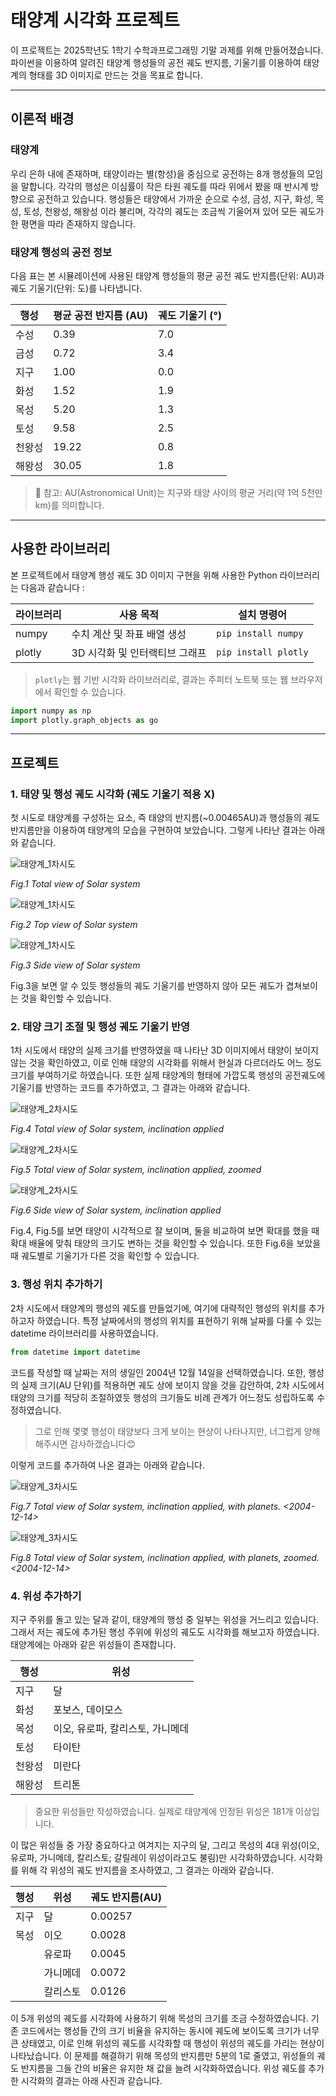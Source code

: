 # 태양계 시각화 프로젝트

이 프로젝트는 2025학년도 1학기 수학과프로그래밍 기말 과제를 위해 만들어졌습니다.
파이썬을 이용하여 알려진 태양계 행성들의 공전 궤도 반지름, 기울기를 이용하여 태양계의 형태를 3D 이미지로 만드는 것을 목표로 합니다.

---

## 이론적 배경

###  태양계

우리 은하 내에 존재하며, 태양이라는 별(항성)을 중심으로 공전하는 8개 행성들의 모임을 말합니다. 각각의 행성은 이심률이 작은 타원 궤도를 따라 위에서 봤을 때 반시계 방향으로 공전하고 있습니다. 행성들은 태양에서 가까운 순으로 수성, 금성, 지구, 화성, 목성, 토성, 천왕성, 해왕성 이라 불리며, 각각의 궤도는 조금씩 기울어져 있어 모든 궤도가 한 평면을 따라 존재하지 않습니다.

### 태양계 행성의 공전 정보

다음 표는 본 시뮬레이션에 사용된 태양계 행성들의 평균 공전 궤도 반지름(단위: AU)과 궤도 기울기(단위: 도)를 나타냅니다.

| 행성     | 평균 공전 반지름 (AU) | 궤도 기울기 (°) |
|----------|------------------------|------------------|
| 수성     | 0.39                   | 7.0              |
| 금성     | 0.72                   | 3.4              |
| 지구     | 1.00                   | 0.0              |
| 화성     | 1.52                   | 1.9              |
| 목성     | 5.20                   | 1.3              |
| 토성     | 9.58                   | 2.5              |
| 천왕성   | 19.22                  | 0.8              |
| 해왕성   | 30.05                  | 1.8              |

> 📌 참고: AU(Astronomical Unit)는 지구와 태양 사이의 평균 거리(약 1억 5천만 km)를 의미합니다.


---

## 사용한 라이브러리

본 프로젝트에서 태양계 행성 궤도 3D 이미지 구현을 위해 사용한 Python 라이브러리는 다음과 같습니다 :

| 라이브러리 | 사용 목적                   | 설치 명령어                     |
|------------|------------------------------|----------------------------------|
| numpy      | 수치 계산 및 좌표 배열 생성   | `pip install numpy`             |
| plotly     | 3D 시각화 및 인터랙티브 그래프 | `pip install plotly`            |

> `plotly`는 웹 기반 시각화 라이브러리로, 결과는 주피터 노트북 또는 웹 브라우저에서 확인할 수 있습니다.


```python
import numpy as np
import plotly.graph_objects as go
```

---

## 프로젝트

### 1. 태양 및 행성 궤도 시각화 (궤도 기울기 적용 X)

첫 시도로 태양계를 구성하는 요소, 즉 태양의 반지름(~0.00465AU)과 행성들의 궤도 반지름만을 이용하여 태양계의 모습을 구현하여 보았습니다. 그렇게 나타난 결과는 아래와 같습니다.

![태양계_1차시도](Images/trial1/Trial1_total_view.png)

*Fig.1 Total view of Solar system*

![태양계_1차시도](Images/trial1/Trial1_top_view.png)

*Fig.2 Top view of Solar system*

![태양계_1차시도](Images/trial1/Trial1_side_view.png)

*Fig.3 Side view of Solar system*

Fig.3을 보면 알 수 있듯 행성들의 궤도 기울기를 반영하지 않아 모든 궤도가 겹쳐보이는 것을 확인할 수 있습니다.

### 2. 태양 크기 조절 및 행성 궤도 기울기 반영

1차 시도에서 태양의 실제 크기를 반영하였을 때 나타난 3D 이미지에서 태양이 보이지 않는 것을 확인하였고, 이로 인해 태양의 시각화를 위해서 현실과 다르더라도 어느 정도 크기를 부여하기로 하였습니다. 또한 실제 태양계의 형태에 가깝도록 행성의 공전궤도에 기울기를 반영하는 코드를 추가하였고, 그 결과는 아래와 같습니다.

![태양계_2차시도](Images/trial2/Trial2_total_view.png)

*Fig.4 Total view of Solar system, inclination applied*

![태양계_2차시도](Images/trial2/Trial2_total_view_zoomed.png)

*Fig.5 Total view of Solar system, inclination applied, zoomed*

![태양계_2차시도](Images/trial2/Trial2_side_view.png)

*Fig.6 Side view of Solar system, inclination applied*

Fig.4, Fig.5를 보면 태양이 시각적으로 잘 보이며, 둘을 비교하여 보면 확대를 했을 때 확대 배율에 맞춰 태양의 크기도 변하는 것을 확인할 수 있습니다.
또한 Fig.6을 보았을 때 궤도별로 기울기가 다른 것을 확인할 수 있습니다.

### 3. 행성 위치 추가하기

2차 시도에서 태양계의 행성의 궤도를 만들었기에, 여기에 대략적인 행성의 위치를 추가하고자 하였습니다. 특정 날짜에서의 행성의 위치를 표현하기 위해 날짜를 다룰 수 있는 datetime 라이브러리를 사용하였습니다.

```python
from datetime import datetime
```

코드를 작성할 때 날짜는 저의 생일인 2004년 12월 14일을 선택하였습니다. 또한, 행성의 실제 크기(AU 단위)를 적용하면 궤도 상에 보이지 않을 것을 감안하여, 2차 시도에서 태양의 크기를 적당히 조절하였듯 행성의 크기들도 비례 관계가 어느정도 성립하도록 수정하였습니다.
> 그로 인해 몇몇 행성이 태양보다 크게 보이는 현상이 나타나지만, 너그럽게 양해해주시면 감사하겠습니다😊

이렇게 코드를 추가하여 나온 결과는 아래와 같습니다.

![태양계_3차시도](Images/trial3/Trial3_total_view.png)

*Fig.7 Total view of Solar system, inclination applied, with planets. <2004-12-14>*

![태양계_3차시도](Images/trial3/Trial3_total_view_zoomed.png)

*Fig.8 Total view of Solar system, inclination applied, with planets, zoomed. <2004-12-14>*

### 4. 위성 추가하기

지구 주위를 돌고 있는 달과 같이, 태양계의 행성 중 일부는 위성을 거느리고 있습니다. 그래서 저는 궤도에 추가된 행성 주위에 위성의 궤도도 시각화를 해보고자 하였습니다.
태양계에는 아래와 같은 위성들이 존재합니다.

|행성   |위성                            |
|-------|--------------------------------|
|지구   |달                              |
|화성   |포보스, 데이모스                |
|목성   |이오, 유로파, 칼리스토, 가니메데|
|토성   |타이탄                          |
|천왕성 |미란다                          |
|해왕성 |트리톤                          |

> 중요한 위성들만 작성하였습니다. 실제로 태양계에 인정된 위성은 181개 이상입니다.

이 많은 위성들 중 가장 중요하다고 여겨지는 지구의 달, 그리고 목성의 4대 위성(이오, 유로파, 가니메데, 칼리스토; 갈릴레이 위성이라고도 불림)만 시각화하였습니다. 시각화를 위해 각 위성의 궤도 반지름을 조사하였고, 그 결과는 아래와 같습니다.

|행성   |위성    |궤도 반지름(AU)|
|-------|--------|--------------- |
|지구   |달      |0.00257         |
|목성   |이오    |0.0028          |
|       |유로파  |0.0045          |
|       |가니메데|0.0072          |
|       |칼리스토|0.0126          |

이 5개 위성의 궤도를 시각화에 사용하기 위해 목성의 크기를 조금 수정하였습니다. 기존 코드에서는 행성들 간의 크기 비율을 유지하는 동시에 궤도에 보이도록 크기가 너무 큰 상태였고, 이로 인해 위성의 궤도를 시각화할 때 행성이 위성의 궤도를 가리는 현상이 나타났습니다. 이 문제를 해결하기 위해 목성의 반지름만 5분의 1로 줄였고, 위성들의 궤도 반지름을 그들 간의 비율은 유지한 채 값을 늘려 시각화하였습니다.
위성 궤도를 추가한 시각화의 결과는 아래 사진과 같습니다.

